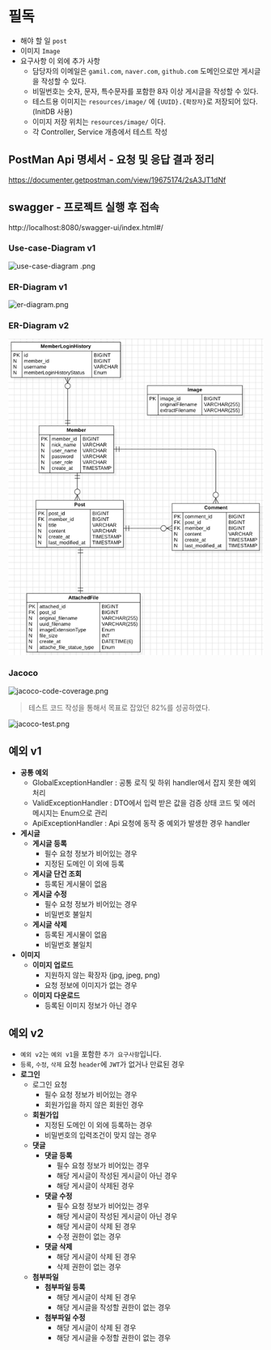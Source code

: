 # 필독
- 해야 할 일 `post` 
- 이미지 `Image`
- 요구사항 이 외에 추가 사항
  - 담당자의 이메일은 `gamil.com`, `naver.com`, `github.com` 도메인으로만 게시글을 작성할 수 있다.
  - 비밀번호는 숫자, 문자, 특수문자를 포함한 8자 이상 게시글을 작성할 수 있다.
  - 테스트용 이미지는 `resources/image/` 에 `{UUID}.{확장자}`로 저장되어 있다.(InitDB 사용)
  - 이미지 저장 위치는 `resources/image/` 이다.
  - 각 Controller, Service 개층에서 테스트 작성

## PostMan Api 명세서 - 요청 및 응답 결과 정리
https://documenter.getpostman.com/view/19675174/2sA3JT1dNf

## swagger - 프로젝트 실행 후 접속
http://localhost:8080/swagger-ui/index.html#/


### Use-case-Diagram v1
![use-case-diagram .png](use-case-diagram%20.png)

### ER-Diagram v1
![er-diagram.png](er-diagram.png)

### ER-Diagram v2
![er-diagram-v2.png](er-diagram-v2.png)

### Jacoco
![jacoco-code-coverage.png](jacoco-code-coverage.png)
> 테스트 코드 작성을 통해서 목표로 잡았던 82%를 성공하였다. 

![jacoco-test.png](jacoco-test.png)

## 예외 v1
- **공통 예외**
  - GlobalExceptionHandler : 공통 로직 및 하위 handler에서 잡지 못한 예외 처리
  - ValidExceptionHandler : DTO에서 입력 받은 값을 검증 상태 코드 및 에러 메시지는 Enum으로 관리 
  - ApiExceptionHandler : Api 요청에 동작 중 예외가 발생한 경우 handler
- **게시글**
  - **게시글 등록**
    - 필수 요청 정보가 비어있는 경우
    - 지정된 도메인 이 외에 등록
  - **게시글 단건 조회**
    - 등록된 게시물이 없음
  - **게시글 수정**
    - 필수 요청 정보가 비어있는 경우 
    - 비밀번호 불일치
  - **게시글 삭제**
    - 등록된 게시물이 없음
    - 비밀번호 불일치
- **이미지**
  - **이미지 업로드**
    - 지원하지 않는 확장자 (jpg, jpeg, png)
    - 요청 정보에 이미지가 없는 경우
  - **이미지 다운로드**
    - 등록된 이미지 정보가 아닌 경우

## 예외 v2
- `예외 v2`는 `예외 v1`을 포함한 `추가 요구사항`입니다.
- `등록`, `수정`, `삭제` 요청 `header`에 `JWT`가 없거나 만료된 경우
- **로그인**
  - 로그인 요청
    - 필수 요청 정보가 비어있는 경우
    - 회원가입을 하지 않은 회원인 경우
  - **회원가입**
    - 지정된 도메인 이 외에 등록하는 경우
    - 비밀번호의 입력조건이 맞지 않는 경우
  - **댓글**
    - **댓글 등록**
      - 필수 요청 정보가 비어있는 경우
      - 해당 게시글이 작성된 게시글이 아닌 경우
      - 해당 게시글이 삭제된 경우
    - **댓글 수정**
      - 필수 요청 정보가 비어있는 경우
      - 해당 게시글이 작성된 게시글이 아닌 경우
      - 해당 게시글이 삭제 된 경우
      - 수정 권한이 없는 경우
    - **댓글 삭제**
      - 해당 게시글이 삭제 된 경우
      - 삭제 권한이 없는 경우
  - **첨부파일**
    - **첨부파일 등록**
      - 해당 게시글이 삭제 된 경우
      - 해당 게시글을 작성할 권한이 없는 경우
    - **첨부파일 수정**
      - 해당 게시글이 삭제 된 경우
      - 해당 게시글을 수정할 권한이 없는 경우
  